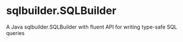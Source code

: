 # sqlbuilder.SQLBuilder
A Java sqlbuilder.SQLBuilder with fluent API for writing type-safe SQL queries
